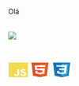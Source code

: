 Olá

##

<a href="https://github.com/Batistass/convoychat">
  <img height=200 align="center" src="https://github-readme-stats.vercel.app/api/top-langs?username=Batistass&layout=compact&langs_count=8&card_width=320" />
</a>

##

<div style="display: inline_block"><br>
  <img align="center" alt="Iara-Js" height="30" width="40" src="https://raw.githubusercontent.com/devicons/devicon/master/icons/javascript/javascript-plain.svg">
  <img align="center" alt="Iara-HTML" height="30" width="40" src="https://raw.githubusercontent.com/devicons/devicon/master/icons/html5/html5-original.svg">
  <img align="center" alt="Iara-CSS" height="30" width="40" src="https://raw.githubusercontent.com/devicons/devicon/master/icons/css3/css3-original.svg">
  
</div>
